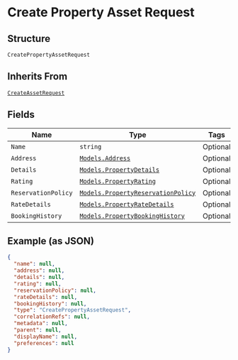 
# Create Property Asset Request

## Structure

`CreatePropertyAssetRequest`

## Inherits From

[`CreateAssetRequest`](../../doc/models/create-asset-request.md)

## Fields

| Name | Type | Tags | Description |
|  --- | --- | --- | --- |
| `Name` | `string` | Optional | - |
| `Address` | [`Models.Address`](../../doc/models/address.md) | Optional | - |
| `Details` | [`Models.PropertyDetails`](../../doc/models/property-details.md) | Optional | - |
| `Rating` | [`Models.PropertyRating`](../../doc/models/property-rating.md) | Optional | - |
| `ReservationPolicy` | [`Models.PropertyReservationPolicy`](../../doc/models/property-reservation-policy.md) | Optional | - |
| `RateDetails` | [`Models.PropertyRateDetails`](../../doc/models/property-rate-details.md) | Optional | - |
| `BookingHistory` | [`Models.PropertyBookingHistory`](../../doc/models/property-booking-history.md) | Optional | - |

## Example (as JSON)

```json
{
  "name": null,
  "address": null,
  "details": null,
  "rating": null,
  "reservationPolicy": null,
  "rateDetails": null,
  "bookingHistory": null,
  "type": "CreatePropertyAssetRequest",
  "correlationRefs": null,
  "metadata": null,
  "parent": null,
  "displayName": null,
  "preferences": null
}
```

